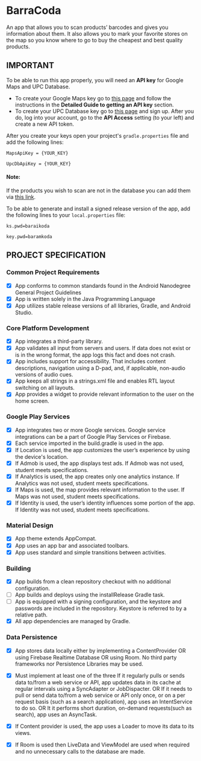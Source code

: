 # BarraCoda
An app that allows you to scan products’ barcodes and gives you information about them.
It also allows you to mark your favorite stores on the map so you know where to go to buy
the cheapest and best quality products.

## IMPORTANT
To be able to run this app properly, you will need an **API key** for Google Maps and UPC Database. 
 - To create your Google Maps key go to 
 [this page](https://developers.google.com/maps/documentation/embed/get-api-key#detailed-guide) 
 and follow the instructions in the **Detailed Guide to getting an API key** section. 
 - To create your UPC Database key go to [this page](http://upcdatabase.org/signup) and sign up. 
 After you do, log into your account, go to the **API Access** setting (to your left) and create a new
 API token.
 
 After you create your keys open your project's `gradle.properties` file and add the following lines:

 `MapsApiKey = {YOUR_KEY}`
 
 `UpcDbApiKey = {YOUR_KEY}`
 
 #### Note:
 If the products you wish to scan are not in the database you can add them via [this link](http://upcdatabase.org/add).
 
To be able to generate and install a signed release version of the app, add the following lines to your
`local.properties` file:

`ks.pwd=baraikoda`

`key.pwd=baramkoda`

## PROJECT SPECIFICATION
### Common Project Requirements
 - [x] App conforms to common standards found in the Android Nanodegree General Project Guidelines
 - [x] App is written solely in the Java Programming Language
 - [x] App utilizes stable release versions of all libraries, Gradle, and Android Studio.

### Core Platform Development
 - [x] App integrates a third-party library.
 - [x] App validates all input from servers and users. If data does not exist or is in the wrong format,
  the app logs this fact and does not crash.
 - [x] App includes support for accessibility. That includes content descriptions, navigation using a D-pad,
  and, if applicable, non-audio versions of audio cues.
 - [x] App keeps all strings in a strings.xml file and enables RTL layout switching on all layouts. 
 - [x] App provides a widget to provide relevant information to the user on the home screen.
 
### Google Play Services
 - [x] App integrates two or more Google services. Google service integrations can be a part of 
 Google Play Services or Firebase.
 - [x] Each service imported in the build.gradle is used in the app.
 - [x] If Location is used, the app customizes the user’s experience by using the device's location.
 - [x] If Admob is used, the app displays test ads. If Admob was not used, student meets specifications.
 - [x] If Analytics is used, the app creates only one analytics instance. If Analytics was not used, 
 student meets specifications.
 - [x] If Maps is used, the map provides relevant information to the user. If Maps was not used, 
 student meets specifications.
 - [x] If Identity is used, the user’s identity influences some portion of the app. If Identity was 
 not used, student meets specifications.
 
### Material Design
 - [x] App theme extends AppCompat.
 - [x] App uses an app bar and associated toolbars.
 - [x] App uses standard and simple transitions between activities.
 
### Building
 - [x] App builds from a clean repository checkout with no additional configuration.
 - [ ] App builds and deploys using the installRelease Gradle task.
 - [ ] App is equipped with a signing configuration, and the keystore and passwords are included in 
 the repository. Keystore is referred to by a relative path.
 - [x] All app dependencies are managed by Gradle.

### Data Persistence
 - [x] App stores data locally either by implementing a ContentProvider OR using Firebase Realtime 
 Database OR using Room. No third party frameworks nor Persistence Libraries may be used.
 - [x] Must implement at least one of the three
       If it regularly pulls or sends data to/from a web service or API, app updates data in its 
       cache at regular intervals using a SyncAdapter or JobDispacter.
       OR
       If it needs to pull or send data to/from a web service or API only once, or on a per 
       request basis (such as a search application), app uses an IntentService to do so.
       OR
       It it performs short duration, on-demand requests(such as search), app uses an AsyncTask.
 - [x] If Content provider is used, the app uses a Loader to move its data to its views.
 - [x] If Room is used then LiveData and ViewModel are used when required and no unnecessary calls 
 to the database are made.
 
 
 
 
 
 
 
 
 
 
 
 
 
 
 
 